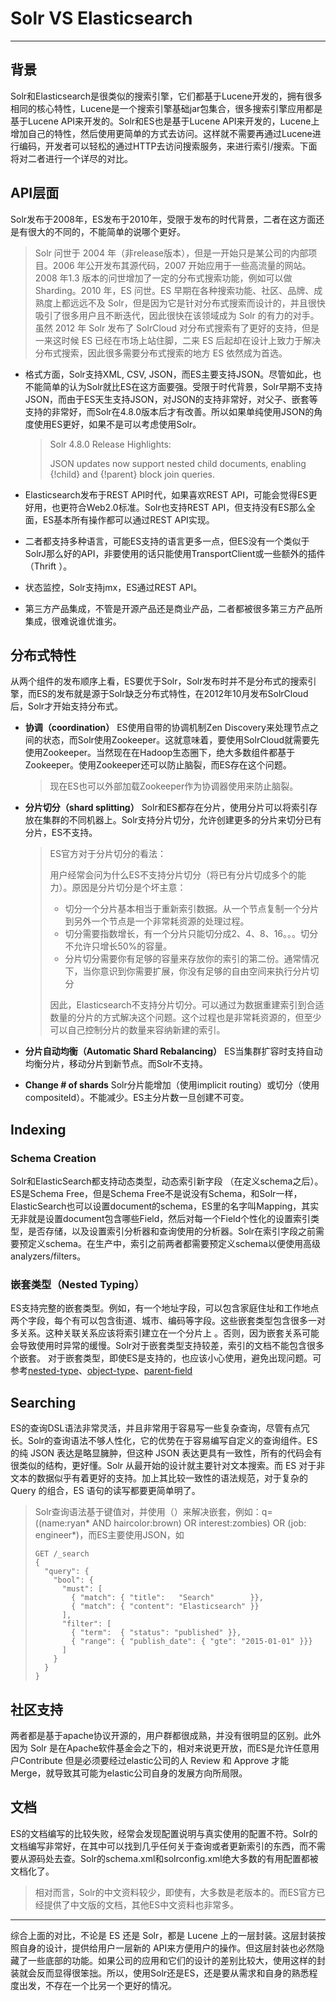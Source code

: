 # Solr VS Elasticsearch

---

## 背景

Solr和Elasticsearch是很类似的搜索引擎，它们都基于Lucene开发的，拥有很多相同的核心特性，Lucene是一个搜索引擎基础jar包集合，很多搜索引擎应用都是基于Lucene API来开发的。Solr和ES也是基于Lucene API来开发的，Lucene上增加自己的特性，然后使用更简单的方式去访问。这样就不需要再通过Lucene进行编码，开发者可以轻松的通过HTTP去访问搜索服务，来进行索引/搜索。下面将对二者进行一个详尽的对比。

## API层面

Solr发布于2008年，ES发布于2010年，受限于发布的时代背景，二者在这方面还是有很大的不同的，不能简单的说哪个更好。

> Solr 问世于 2004 年（非release版本），但是一开始只是某公司的内部项目。2006 年公开发布其源代码，2007 开始应用于一些高流量的网站。2008 年1.3 版本的问世增加了一定的分布式搜索功能，例如可以做 Sharding。2010 年，ES 问世。ES 早期在各种搜索功能、社区、品牌、成熟度上都远远不及 Solr，但是因为它是针对分布式搜索而设计的，并且很快吸引了很多用户且不断迭代，因此很快在该领域成为 Solr 的有力的对手。虽然 2012 年 Solr 发布了 SolrCloud 对分布式搜索有了更好的支持，但是一来这时候 ES 已经在市场上站住脚，二来 ES 后起却在设计上致力于解决分布式搜索，因此很多需要分布式搜索的地方 ES 依然成为首选。

- 格式方面，Solr支持XML, CSV, JSON，而ES主要支持JSON。尽管如此，也不能简单的认为Solr就比ES在这方面要强。受限于时代背景，Solr早期不支持JSON，而由于ES天生支持JSON，对JSON的支持非常好，对父子、嵌套等支持的非常好，而Solr在4.8.0版本后才有改善。所以如果单纯使用JSON的角度使用ES更好，如果不是可以考虑使用Solr。

  > Solr 4.8.0 Release Highlights:
  >
  > JSON updates now support nested child documents, enabling {!child} and {!parent} block join queries.

- Elasticsearch发布于REST API时代，如果喜欢REST API，可能会觉得ES更好用，也更符合Web2.0标准。Solr也支持REST API，但支持没有ES那么全面，ES基本所有操作都可以通过REST API实现。

- 二者都支持多种语言，可能ES支持的语言更多一点，但ES没有一个类似于SolrJ那么好的API，非要使用的话只能使用TransportClient或一些额外的插件（Thrift ）。

- 状态监控，Solr支持jmx，ES通过REST API。

- 第三方产品集成，不管是开源产品还是商业产品，二者都被很多第三方产品所集成，很难说谁优谁劣。

## 分布式特性

从两个组件的发布顺序上看，ES要优于Solr，Solr发布时并不是分布式的搜索引擎，而ES的发布就是源于Solr缺乏分布式特性，在2012年10月发布SolrCloud后，Solr才开始支持分布式。

- **协调（coordination）**  ES使用自带的协调机制Zen Discovery来处理节点之间的状态，而Solr使用Zookeeper。这就意味着，要使用SolrCloud就需要先使用Zookeeper。当然现在在Hadoop生态圈下，绝大多数组件都基于Zookeeper。使用Zookeeper还可以防止脑裂，而ES存在这个问题。

  > 现在ES也可以外部加载Zookeeper作为协调器使用来防止脑裂。


- **分片切分（shard splitting）** Solr和ES都存在分片，使用分片可以将索引存放在集群的不同机器上。Solr支持分片切分，允许创建更多的分片来切分已有分片，ES不支持。

  > ES官方对于分片切分的看法：
  >
  > 用户经常会问为什么ES不支持分片切分（将已有分片切成多个的能力）。原因是分片切分是个坏主意：
  >
  > - 切分一个分片基本相当于重新索引数据。从一个节点复制一个分片到另外一个节点是一个非常耗资源的处理过程。
  > - 切分需要指数增长，有一个分片只能切分成2、4、8、16。。。切分不允许只增长50%的容量。
  > - 分片切分需要你有足够的容量来存放你的索引的第二份。通常情况下，当你意识到你需要扩展，你没有足够的自由空间来执行分片切分
  >
  > 因此，Elasticsearch不支持分片切分。可以通过为数据重建索引到合适数量的分片的方式解决这个问题。这个过程也是非常耗资源的，但至少可以自己控制分片的数量来容纳新建的索引。

- **分片自动均衡（Automatic Shard Rebalancing）** ES当集群扩容时支持自动均衡分片，移动分片到新节点。而Solr不支持。

- **Change # of shards** Solr分片能增加（使用implicit routing）或切分（使用compositeId）。不能减少。ES主分片数一旦创建不可变。

## Indexing

### Schema Creation

Solr和ElasticSearch都支持动态类型，动态索引新字段 （在定义schema之后）。ES是Schema Free，但是Schema Free不是说没有Schema，和Solr一样，ElasticSearch也可以设置document的schema，ES里的名字叫Mapping，其实无非就是设置document包含哪些Field，然后对每一个Field个性化的设置索引类型，是否存储，以及设置索引分析器和查询使用的分析器。Solr在索引字段之前需要预定义schema。在生产中，索引之前两者都需要预定义schema以便使用高级analyzers/filters。

### 嵌套类型（Nested Typing）

ES支持完整的嵌套类型。例如，有一个地址字段，可以包含家庭住址和工作地点两个字段，每个有可以包含街道、城市、编码等字段。这些嵌套类型包含很多一对多关系。这种关联关系应该将索引建立在一个分片上 。否则，因为嵌套关系可能会导致使用时异常的缓慢。Solr对于嵌套类型支持较差，索引的文档不能包含很多个嵌套。 对于嵌套类型，即使ES是支持的，也应该小心使用，避免出现问题。可参考[nested-type](http://www.elasticsearch.org/guide/reference/mapping/nested-type/)、[object-type](http://www.elasticsearch.org/guide/reference/mapping/object-type/)、[parent-field](http://www.elasticsearch.org/guide/reference/mapping/parent-field/)

## Searching

ES的查询DSL语法非常灵活，并且非常用于容易写一些复杂查询，尽管有点冗长。Solr的查询语法不够人性化，它的优势在于容易编写自定义的查询组件。ES 的纯 JSON 表达是略显臃肿，但这种 JSON 表达更具有一致性，所有的代码会有很类似的结构，更好懂。Solr 从最开始的设计就主要针对文本搜索。而 ES 对于非文本的数据似乎有着更好的支持。加上其比较一致性的语法规范，对于复杂的 Query 的组合，ES 语句的读写都要更简单明了。

> Solr查询语法基于键值对，并使用（）来解决嵌套，例如：q=((name:ryan* AND haircolor:brown) OR interest:zombies) OR (job: engineer*)，而ES主要使用JSON，如
>
> ```
> GET /_search
> {
>   "query": { 
>     "bool": { 
>       "must": [
>         { "match": { "title":   "Search"        }}, 
>         { "match": { "content": "Elasticsearch" }}  
>       ],
>       "filter": [ 
>         { "term":  { "status": "published" }}, 
>         { "range": { "publish_date": { "gte": "2015-01-01" }}} 
>       ]
>     }
>   }
> }
> ```

## 社区支持

两者都是基于apache协议开源的，用户群都很成熟，并没有很明显的区别。此外因为 Solr 是在Apache软件基金会之下的，相对来说更开放，而ES是允许任意用户Contribute 但是必须要经过elastic公司的人 Review 和 Approve 才能 Merge，就导致其可能为elastic公司自身的发展方向所局限。

## 文档

ES的文档编写的比较失败，经常会发现配置说明与真实使用的配置不符。Solr的文档编写非常好，在其中可以找到几乎任何关于查询或者更新索引的东西，而不需要从源码处去查。Solr的schema.xml和solrconfig.xml绝大多数的有用配置都被文档化了。

> 相对而言，Solr的中文资料较少，即使有，大多数是老版本的。而ES官方已经提供了中文版的文档，其他ES中文资料也非常多。

---

综合上面的对比，不论是 ES 还是 Solr，都是 Lucene 上的一层封装。这层封装按照自身的设计，提供给用户一层新的 API来方便用户的操作。但这层封装也必然隐藏了一些底部的功能。如果公司的应用和它们的设计的差别比较大，使用这样的封装就会反而显得很笨拙。所以，使用Solr还是ES，还是要从需求和自身的熟悉程度出发，不存在一个比另一个更好的情况。